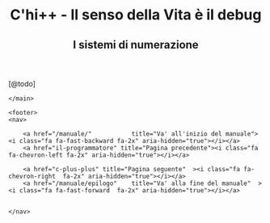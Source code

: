 <!DOCTYPE html>
<html lang="it-IT"><head>
    <title>C'hi++ - Il senso della Vita è il debug | C'hi++ - Proposta per una metafisica open-source</title>
    <meta charset="utf-8" />
    <meta name="viewport"     content="width=device-width, initial-scale=1.0, minimum-scale=1.0" />
    <link rel="canonical"            href="https://chiplusplus.org" />
    <meta     name="thumbnail"       content="" />
    <meta     name="keyword"         content="" />
    <meta     name="description"     content="" />
    <meta property="og:description"  content="" />
    <meta property="og:title"        content="C'hi++ - Il senso della Vita è il debug" />
    <meta property="og:type"         content="website" />
    <meta property="og:image"        content="" />
    <meta property="og:image:height" content="" />
    <link rel=icon href=/assets/img/favicon.ico type=image/x-icon>
    <script src="https://use.fontawesome.com/b4b35c88c8.js"></script>
    <link href="https://fonts.googleapis.com/css?family=Simonetta:400,400i,900,900i&display=swap" rel="stylesheet">
    <link rel="stylesheet" href="/assets/css/styles.css"><script>
  window.dataLayer = window.dataLayer || [];
  function gtag(){dataLayer.push(arguments);}
  gtag('js', new Date());
  gtag('config', 'UA-159394431-1');
</script></head><body class="manuale capitolo"><header>
    <h1>C'hi++ - Il senso della Vita è il debug</h1>
    <h2>I sistemi di numerazione</h2>
</header>
<main>
    <p>[@todo]</p>

    </main>

    <footer>
    <nav>
        
        <a href="/manuale/"           title="Va' all'inizio del manuale"><i class="fa fa-fast-backward fa-2x" aria-hidden="true"></i></a>
        <a href="il-programmatore" title="Pagina precedente"><i class="fa fa-chevron-left fa-2x" aria-hidden="true"></i></a>
        
        <a href="c-plus-plus" title="Pagina seguente"  ><i class="fa fa-chevron-right  fa-2x" aria-hidden="true"></i></a>
        <a href="/manuale/epilogo"    title="Va' alla fine del manuale"  ><i class="fa fa-fast-forward  fa-2x" aria-hidden="true"></i></a>
        
        
    </nav>
</footer>


  </body>
</html>
